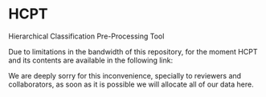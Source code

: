 # HCPT
Hierarchical Classification Pre-Processing Tool

Due to limitations in the bandwidth of this repository, for the moment HCPT and its contents are available in the following link:


We are deeply sorry for this inconvenience, specially to reviewers and collaborators, as soon as it is possible we will allocate all of our data here.
